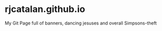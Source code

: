 rjcatalan.github.io
===================

My Git Page full of banners, dancing jesuses and overall Simpsons-theft
